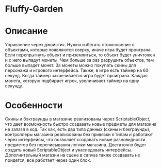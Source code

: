 # Fluffy-Garden

# Описание 
Управление через джойстик. Нужно избегать столкновение с объектами, которые появляются сверху, иначе игра будет проиграна. Если перепрыгнуть объект и приземлиться, то объект будет уничтожен и с него выпадут монеты. Чем больше за раз разрушить объектов, тем больше выпадет монет. За монеты можно покупать скины для персонажа и игрового интерфейса. Также, в игре есть таймер на 60 секунд. Когда таймер заканчивается игра будет проиграна. Каждая монета, которую подбирает игрок, увеличивает таймер на одну секунду. 

# Особенности
Скины и бэкграунды в магазине реализованы через ScriptableObject, что дает возможность быстро создавать новые предметы для магазина не залазя в код. Так как, есть два типа данных (скины и бэкграунды), контроллеры магазина реализованы без привязки к типам и работают через интерфейсы, что позволяет создавать новые разновидности предметов без переписывания логики магазина. Достаточно будет создать новый ScriptableObject и унаследовать интерфейсы. Дополнительный магазин на сцене в canvas также создавать не придется, все работает через один блок.
